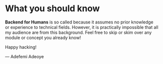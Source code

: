 # What you should know

**Backend for Humans** is so called because it assumes no prior knowledge or
experience to technical fields. However, it is practically impossible that all
my audience are from this background. Feel free to skip or skim over any module
or concept you already know!

Happy hacking!

— Adefemi Adeoye

